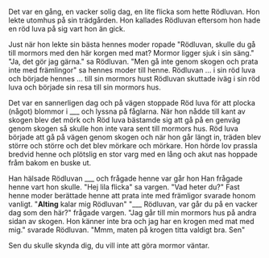 Det var en gång, en vacker solig dag, en lite flicka som hette Rödluvan. Hon lekte utomhus på sin trädgården. Hon kallades Rödluvan eftersom hon hade en röd luva på sig vart hon än gick.

Just när hon lekte sin bästa hennes moder ropade "Rödluvan, skulle du gå till mormors med den här korgen med mat? Mormor ligger sjuk i sin säng." "Ja, det gör jag gärna." sa Rödluvan. "Men gå inte genom skogen och prata inte med främlingor" sa hennes moder till henne. Rödluvan ... i sin röd luva och började hennes ... till sin mormors hust Rödluvan skuttade iväg i sin röd luva och började sin resa till sin mormors hus.

Det var en sannerligen dag och på vägen stoppade Röd luva för att plocka (något) blommor i ___ och lyssna på fåglarna. När hon nådde till kant av skogen blev det mörk och Röd luva bästamde sig att gå på en genväg genom skogen så skulle hon inte vara sent till mormors hus. Röd luva började att gå på vägen genom skogen och när hon går längt in, träden blev större och större och det blev mörkare och mörkare. Hon hörde lov prassla bredvid henne och plötslig en stor varg  med en lång och akut nas hoppade fråm bakom en buske ut.

Han hälsade Rödluvan  ___ och frågade henne var går hon
Han frågade henne vart hon skulle. "Hej lila flicka" sa vargen. "Vad heter du?" Fast henne moder berättade henne att prata inte med främligor svarade honom vanligt. "**Alting** kalar mig Rödluvan" "___ Rödluvan, var går du på en vacker dag som den här?" frågade vargen. "Jag går till min mormors hus på andra sidan av skogen. Hon känner inte bra och jag har en krogen med mat med mig." svarade Rödluvan. "Mmm, maten på krogen titta valdigt bra. Sen" 

Sen du skulle skynda dig, du vill inte att göra mormor väntar.



